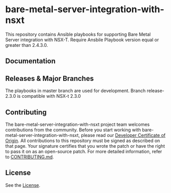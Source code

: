 

# bare-metal-server-integration-with-nsxt
This repository contains Ansible playbooks for supporting Bare Metal Server integration with NSX-T.
Require Ansbile Playbook version equal or greater than 2.4.3.0.

## Documentation

## Releases & Major Branches
The playbooks in master branch are used for development.
Branch release-2.3.0 is compatible with NSX-t 2.3.0

## Contributing

The bare-metal-server-integration-with-nsxt project team welcomes contributions from the community. Before you start working with bare-metal-server-integration-with-nsxt, please read our [Developer Certificate of Origin](https://cla.vmware.com/dco). All contributions to this repository must be signed as described on that page. Your signature certifies that you wrote the patch or have the right to pass it on as an open-source patch. For more detailed information, refer to [CONTRIBUTING.md](CONTRIBUTING.md).

## License
See the [License](LICENSE.txt).
